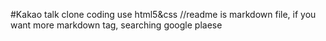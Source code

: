 #Kakao talk clone coding use html5&css
//readme is markdown file, if you want more markdown tag, searching google plaese
